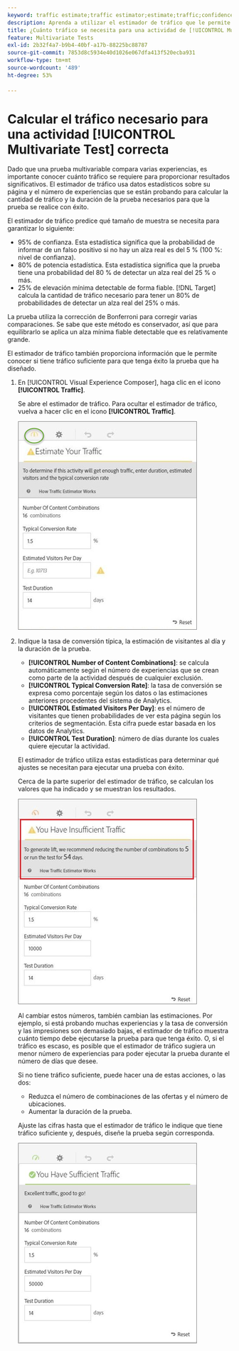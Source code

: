 ```yaml
---
keyword: traffic estimate;traffic estimator;estimate;traffic;confidence;statistical power;lift;bonferroni;conversion rate;visitors per day;duration
description: Aprenda a utilizar el estimador de tráfico que le permite saber si tiene tráfico suficiente para que la actividad  [!DNL Adobe Target] [!UICONTROL Multivariate Test] se realice correctamente.
title: ¿Cuánto tráfico se necesita para una actividad de [!UICONTROL Multivariate Test] (MVT)?
feature: Multivariate Tests
exl-id: 2b32f4a7-b9b4-40bf-a17b-88225bc88787
source-git-commit: 7853d8c5934e40d1026e067dfa413f520ecba931
workflow-type: tm+mt
source-wordcount: '489'
ht-degree: 53%

---
```


# Calcular el tráfico necesario para una actividad [!UICONTROL Multivariate Test] correcta

Dado que una prueba multivariable compara varias experiencias, es importante conocer cuánto tráfico se requiere para proporcionar resultados significativos. El estimador de tráfico usa datos estadísticos sobre su página y el número de experiencias que se están probando para calcular la cantidad de tráfico y la duración de la prueba necesarios para que la prueba se realice con éxito.

El estimador de tráfico predice qué tamaño de muestra se necesita para garantizar lo siguiente:

* 95% de confianza. Esta estadística significa que la probabilidad de informar de un falso positivo si no hay un alza real es del 5 % (100 %: nivel de confianza).
* 80% de potencia estadística. Esta estadística significa que la prueba tiene una probabilidad del 80 % de detectar un alza real del 25 % o más.
* 25% de elevación mínima detectable de forma fiable. [!DNL Target] calcula la cantidad de tráfico necesario para tener un 80% de probabilidades de detectar un alza real del 25% o más.

La prueba utiliza la corrección de Bonferroni para corregir varias comparaciones. Se sabe que este método es conservador, así que para equilibrarlo se aplica un alza mínima fiable detectable que es relativamente grande.

El estimador de tráfico también proporciona información que le permite conocer si tiene tráfico suficiente para que tenga éxito la prueba que ha diseñado.

1. En [!UICONTROL Visual Experience Composer], haga clic en el icono **[!UICONTROL Traffic]**.

   Se abre el estimador de tráfico. Para ocultar el estimador de tráfico, vuelva a hacer clic en el icono **[!UICONTROL Traffic]**.

   ![imagen estimatorempty](assets/estimatorempty.png)

1. Indique la tasa de conversión típica, la estimación de visitantes al día y la duración de la prueba.

   * **[!UICONTROL Number of Content Combinations]**: se calcula automáticamente según el número de experiencias que se crean como parte de la actividad después de cualquier exclusión.
   * **[!UICONTROL Typical Conversion Rate]**: la tasa de conversión se expresa como porcentaje según los datos o las estimaciones anteriores procedentes del sistema de Analytics.
   * **[!UICONTROL Estimated Visitors Per Day]**: es el número de visitantes que tienen probabilidades de ver esta página según los criterios de segmentación. Esta cifra puede estar basada en los datos de Analytics.
   * **[!UICONTROL Test Duration]**: número de días durante los cuales quiere ejecutar la actividad.

   El estimador de tráfico utiliza estas estadísticas para determinar qué ajustes se necesitan para ejecutar una prueba con éxito.

   Cerca de la parte superior del estimador de tráfico, se calculan los valores que ha indicado y se muestran los resultados.

   ![imagen estimadorinsuficiente](assets/estimatorinsufficient.png)

   Al cambiar estos números, también cambian las estimaciones. Por ejemplo, si está probando muchas experiencias y la tasa de conversión y las impresiones son demasiado bajas, el estimador de tráfico muestra cuánto tiempo debe ejecutarse la prueba para que tenga éxito. O, si el tráfico es escaso, es posible que el estimador de tráfico sugiera un menor número de experiencias para poder ejecutar la prueba durante el número de días que desee.

   Si no tiene tráfico suficiente, puede hacer una de estas acciones, o las dos:

   * Reduzca el número de combinaciones de las ofertas y el número de ubicaciones.
   * Aumentar la duración de la prueba.

   Ajuste las cifras hasta que el estimador de tráfico le indique que tiene tráfico suficiente y, después, diseñe la prueba según corresponda.

   ![imagen de estimador](assets/estimatorok.png)
